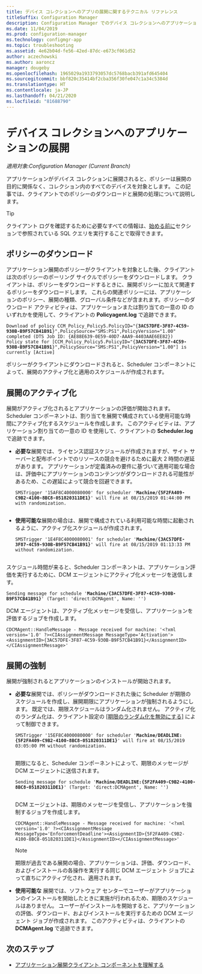 ```yaml
---
title: デバイス コレクションへのアプリの展開に関するテクニカル リファレンス
titleSuffix: Configuration Manager
description: Configuration Manager でのデバイス コレクションへのアプリケーション展開に関するテクニカル リファレンスです。
ms.date: 11/04/2019
ms.prod: configuration-manager
ms.technology: configmgr-app
ms.topic: troubleshooting
ms.assetid: 4e62b04d-fe56-42ed-87dc-e673cf061d52
author: aczechowski
ms.author: aaroncz
manager: dougeby
ms.openlocfilehash: 1965029a1933793057dc5768bacb391afd645404
ms.sourcegitcommit: bbf820c35414bf2cba356f30fe047c1a34c5384d
ms.translationtype: HT
ms.contentlocale: ja-JP
ms.lasthandoff: 04/21/2020
ms.locfileid: "81688790"
---
```

# <a name="application-deployment-for-device-collections"></a>デバイス コレクションへのアプリケーションの展開

*適用対象:Configuration Manager (Current Branch)*

アプリケーションがデバイス コレクションに展開されると、ポリシーは展開の目的に関係なく、コレクション内のすべてのデバイスを対象とします。 この記事では、クライアントでのポリシーのダウンロードと展開の処理について説明します。

> [!TIP]
> クライアント ログを確認するために必要なすべての情報は、[始める前に](app-deployment-technical-reference.md#before-you-begin)セクションで参照されている SQL クエリを実行することで取得できます。

## <a name="policy-download"></a>ポリシーのダウンロード

アプリケーション展開のポリシーがクライアントを対象とした後、クライアントは次のポリシーのポーリング サイクルでポリシーをダウンロードします。 クライアントは、ポリシーをダウンロードするときに、展開ポリシーに加えて関連するポリシーをダウンロードします。 これらの関連ポリシーには、アプリケーションのポリシー、展開の種類、グローバル条件などが含まれます。ポリシーのダウンロード アクティビティは、アプリケーションまたは割り当ての一意の ID のいずれかを使用して、クライアントの **Policyagent.log** で追跡できます。

<pre><code class="lang-text">Download of policy CCM_Policy_Policy5.PolicyID="{<b>3AC57DFE-3F87-4C59-930B-B9F57CB41B91</b>}",PolicySource="SMS:PS1",PolicyVersion="1.00" completed (DTS Job ID: {AE88E639-0E59-40D7-AAA9-4403AAE6EE82})
Policy state for [CCM_Policy_Policy5.PolicyID="{<b>3AC57DFE-3F87-4C59-930B-B9F57CB41B91</b>}",PolicySource="SMS:PS1",PolicyVersion="1.00"] is currently [Active]
</code></pre>

ポリシーがクライアントにダウンロードされると、Scheduler コンポーネントによって、展開のアクティブ化と適用のスケジュールが作成されます。

## <a name="deployment-activation"></a>展開のアクティブ化

展開がアクティブ化されるとアプリケーションの評価が開始されます。 Scheduler コンポーネントは、割り当てを展開で構成されている使用可能な時間にアクティブ化するスケジュールを作成します。 このアクティビティは、アプリケーション割り当ての一意の ID を使用して、クライアントの **Scheduler.log** で追跡できます。

- **必要な**展開では、ライセンス認証スケジュールが作成されますが、サイト サーバーと配布ポイントでのリソースの競合を避けるために最大 2 時間の遅延があります。 アプリケーションが定義済みの要件に基づいて適用可能な場合は、評価中にアプリケーションのコンテンツがダウンロードされる可能性があるため、この遅延によって競合を回避できます。

    <pre><code class="lang-text">SMSTrigger '15AF8C4000080000' for scheduler '<b>Machine/{5F2FA409-C9B2-4100-8BC8-051820311DE1}</b>' will fire at 08/15/2019 01:44:00 PM with randomization.
    </code></pre>

- **使用可能な**展開の場合は、展開で構成されている利用可能な時間に起動されるように、アクティブ化スケジュールが作成されます。

    <pre><code class="lang-text">SMSTrigger '1E4F8C4000080001' for scheduler '<b>Machine/{3AC57DFE-3F87-4C59-930B-B9F57CB41B91}</b>' will fire at 08/15/2019 01:13:33 PM without randomization.
    </code></pre>

スケジュール時間が来ると、Scheduler コンポーネントは、アプリケーション評価を実行するために、DCM エージェントにアクティブ化メッセージを送信します。

<pre><code class="lang-text">Sending message for schedule '<b>Machine/{3AC57DFE-3F87-4C59-930B-B9F57CB41B91}</b>' (Target: 'direct:DCMAgent', Name: '')
</code></pre>

DCM エージェントは、アクティブ化メッセージを受信し、アプリケーションを評価するジョブを作成します。

```text
CDCMAgent::HandleMessage - Message received for machine: '<?xml version='1.0' ?><CIAssignmentMessage MessageType='Activation'><AssignmentID>{3AC57DFE-3F87-4C59-930B-B9F57CB41B91}</AssignmentID></CIAssignmentMessage>'
```

## <a name="deployment-enforcement"></a>展開の強制

展開が強制されるとアプリケーションのインストールが開始されます。

- **必要な**展開では、ポリシーがダウンロードされた後に Scheduler が期限のスケジュールを作成し、展開期限にアプリケーションが強制されるようにします。 既定では、期限スケジュールはランダム化されません。 アクティブ化のランダム化は、クライアント設定の [[期限のランダム化を無効にする]](../../core/clients/deploy/about-client-settings.md#disable-deadline-randomization) によって制御できます。

    <pre><code class="lang-text">SMSTrigger '15EF8C4000080000' for scheduler '<b>Machine/DEADLINE:{5F2FA409-C9B2-4100-8BC8-051820311DE1}</b>' will fire at 08/15/2019 03:05:00 PM without randomization.
    </code></pre>

    期限になると、Scheduler コンポーネントによって、期限のメッセージが DCM エージェントに送信されます。 

    <pre><code class="lang-text">Sending message for schedule '<b>Machine/DEADLINE:{5F2FA409-C9B2-4100-8BC8-051820311DE1}</b>' (Target: 'direct:DCMAgent', Name: '')
    </code></pre>

    DCM エージェントは、期限のメッセージを受信し、アプリケーションを強制するジョブを作成します。
  
    ```text
    CDCMAgent::HandleMessage - Message received for machine: '<?xml version='1.0' ?><CIAssignmentMessage MessageType='EnforcementDeadline'><AssignmentID>{5F2FA409-C9B2-4100-8BC8-051820311DE1}</AssignmentID></CIAssignmentMessage>'
    ```

    > [!NOTE]
    > 期限が過去である展開の場合、アプリケーションは、評価、ダウンロード、およびインストールの各操作を実行する同じ DCM エージェント ジョブによって直ちにアクティブ化され、適用されます。

- **使用可能な** 展開では、ソフトウェア センターでユーザーがアプリケーションのインストールを開始したときに実施が行われるため、期限のスケジュールはありません。 ユーザーがインストールを開始すると、アプリケーションの評価、ダウンロード、およびインストールを実行するための DCM エージェント ジョブが作成されます。 このアクティビティは、クライアントの **DCMAgent.log** で追跡できます。

## <a name="next-steps"></a>次のステップ

- [アプリケーション展開クライアント コンポーネントを理解する](client-components-technical-reference.md)
